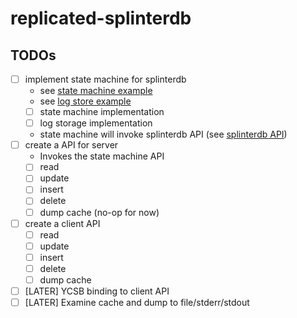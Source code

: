# replicated-splinterdb

## TODOs

- [ ] implement state machine for splinterdb
    - see [state machine example](third-party/nuraft/examples/calculator/calc_state_machine.hxx)
    - see [log store example](third-party/nuraft/examples/in_memory_log_store.hxx)
    - [ ] state machine implementation
    - [ ] log storage implementation
    - state machine will invoke splinterdb API (see [splinterdb API](third-party/splinterdb/include))
- [ ] create a API for server
    - Invokes the state machine API
    - [ ] read
    - [ ] update
    - [ ] insert
    - [ ] delete 
    - [ ] dump cache (no-op for now)
- [ ] create a client API
    - [ ] read
    - [ ] update
    - [ ] insert
    - [ ] delete 
    - [ ] dump cache
- [ ] [LATER] YCSB binding to client API
- [ ] [LATER] Examine cache and dump to file/stderr/stdout